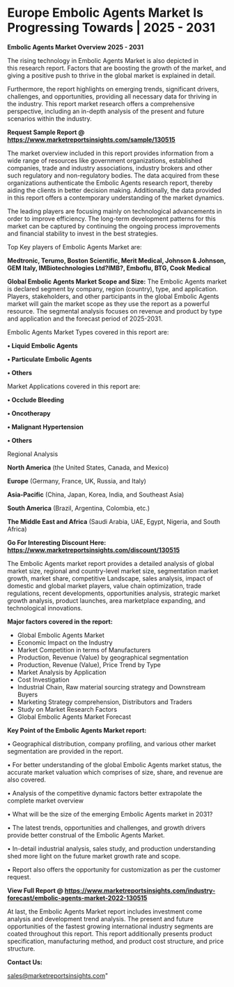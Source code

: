 # Europe Embolic Agents Market Is Progressing Towards | 2025 - 2031

<Strong> Embolic Agents Market Overview 2025 - 2031</strong>

The rising technology in Embolic Agents Market is also depicted in this research report. Factors that are boosting the growth of the market, and giving a positive push to thrive in the global market is explained in detail.

Furthermore, the report highlights on emerging trends, significant drivers, challenges, and opportunities, providing all necessary data for thriving in the industry. This report market research offers a comprehensive perspective, including an in-depth analysis of the present and future scenarios within the industry.

<strong>Request Sample Report @ <a href=https://www.marketreportsinsights.com/sample/130515>https://www.marketreportsinsights.com/sample/130515</a></strong>

The market overview included in this report provides information from a wide range of resources like government organizations, established companies, trade and industry associations, industry brokers and other such regulatory and non-regulatory bodies. The data acquired from these organizations authenticate the Embolic Agents research report, thereby aiding the clients in better decision making. Additionally, the data provided in this report offers a contemporary understanding of the market dynamics.

The leading players are focusing mainly on technological advancements in order to improve efficiency. The long-term development patterns for this market can be captured by continuing the ongoing process improvements and financial stability to invest in the best strategies.

Top Key players of Embolic Agents Market are:

<strong>Medtronic, Terumo, Boston Scientific, Merit Medical, Johnson & Johnson, GEM Italy, IMBiotechnologies Ltd?IMB?, Emboflu, BTG, Cook Medical</strong>

<strong><b>Global Embolic Agents Market Scope and Size:</b></strong>
The Embolic Agents market is declared segment by company, region (country), type, and application. Players, stakeholders, and other participants in the global Embolic Agents market will gain the market scope as they use the report as a powerful resource. The segmental analysis focuses on revenue and product by type and application and the forecast period of 2025-2031.

Embolic Agents Market Types covered in this report are:

<strong>• Liquid Embolic Agents

• Particulate Embolic Agents

• Others</strong>

Market Applications covered in this report are:

<strong>• Occlude Bleeding

• Oncotherapy

• Malignant Hypertension

• Others</strong> 

Regional Analysis

<strong>North America</strong> (the United States, Canada, and Mexico)

<strong>Europe</strong> (Germany, France, UK, Russia, and Italy)

<strong>Asia-Pacific</strong> (China, Japan, Korea, India, and Southeast Asia)

<strong>South America</strong> (Brazil, Argentina, Colombia, etc.)

<strong>The Middle East and Africa</strong> (Saudi Arabia, UAE, Egypt, Nigeria, and South Africa)

<strong>Go For Interesting Discount Here: <a href=https://www.marketreportsinsights.com/discount/130515>https://www.marketreportsinsights.com/discount/130515</a></strong>

The Embolic Agents market report provides a detailed analysis of global market size, regional and country-level market size, segmentation market growth, market share, competitive Landscape, sales analysis, impact of domestic and global market players, value chain optimization, trade regulations, recent developments, opportunities analysis, strategic market growth analysis, product launches, area marketplace expanding, and technological innovations.

<strong><b>Major factors covered in the report:</b></strong>
<ul>
  <li>Global Embolic Agents Market </li>
  <li>Economic Impact on the Industry</li>
  <li>Market Competition in terms of Manufacturers</li>
  <li>Production, Revenue (Value) by geographical segmentation</li>
  <li>Production, Revenue (Value), Price Trend by Type</li>
  <li>Market Analysis by Application</li>
  <li>Cost Investigation</li>
  <li>Industrial Chain, Raw material sourcing strategy and Downstream Buyers</li>
  <li>Marketing Strategy comprehension, Distributors and Traders</li>
  <li>Study on Market Research Factors</li>
  <li>Global Embolic Agents Market Forecast</li>
</ul>

<strong><b>Key Point of the Embolic Agents Market report:</b></strong>

• Geographical distribution, company profiling, and various other market segmentation are provided in the report.

• For better understanding of the global Embolic Agents market status, the accurate market valuation which comprises of size, share, and revenue are also covered.

• Analysis of the competitive dynamic factors better extrapolate the complete market overview

• What will be the size of the emerging Embolic Agents market in 2031?

• The latest trends, opportunities and challenges, and growth drivers provide better construal of the Embolic Agents Market.

• In-detail industrial analysis, sales study, and production understanding shed more light on the future market growth rate and scope.

• Report also offers the opportunity for customization as per the customer request.

<strong><b>View Full Report @ <a href=https://www.marketreportsinsights.com/industry-forecast/embolic-agents-market-2022-130515>https://www.marketreportsinsights.com/industry-forecast/embolic-agents-market-2022-130515</a></b></strong>


At last, the Embolic Agents Market report includes investment come analysis and development trend analysis. The present and future opportunities of the fastest growing international industry segments are coated throughout this report. This report additionally presents product specification, manufacturing method, and product cost structure, and price structure.

<strong>Contact Us:</strong>

sales@marketreportsinsights.com"
